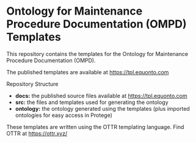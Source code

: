 # Ontology for Maintenance Procedure Documentation (OMPD) Templates

This repository contains the templates for the Ontology for Maintenance Procedure Documentation (OMPD).

The published templates are available at <https://tpl.equonto.com>

Repository Structure

- **docs:** the published source files available at <https://tpl.equonto.com>
- **src:** the files and templates used for generating the ontology
- **ontology:** the ontology generated using the templates (plus imported ontologies for easy access in Protege)

These templates are written using the OTTR templating language. Find OTTR at <https://ottr.xyz/>
